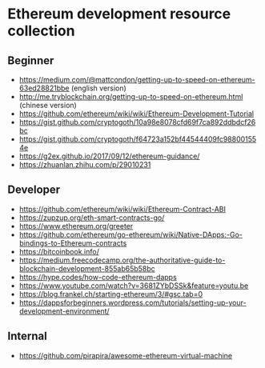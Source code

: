 # Ethereum development resource collection

## Beginner
- https://medium.com/@mattcondon/getting-up-to-speed-on-ethereum-63ed28821bbe (english version)
- http://me.tryblockchain.org/getting-up-to-speed-on-ethereum.html (chinese version)
- https://github.com/ethereum/wiki/wiki/Ethereum-Development-Tutorial
- https://gist.github.com/cryptogoth/10a98e8078cfd69f7ca892ddbdcf26bc
- https://gist.github.com/cryptogoth/f64723a152bf44544409fc988001554e
- https://g2ex.github.io/2017/09/12/ethereum-guidance/
- https://zhuanlan.zhihu.com/p/29010231

## Developer
 - https://github.com/ethereum/wiki/wiki/Ethereum-Contract-ABI
 - https://zupzup.org/eth-smart-contracts-go/
 - https://www.ethereum.org/greeter
 - https://github.com/ethereum/go-ethereum/wiki/Native-DApps:-Go-bindings-to-Ethereum-contracts
 - https://bitcoinbook.info/
 - https://medium.freecodecamp.org/the-authoritative-guide-to-blockchain-development-855ab65b58bc
 - https://hype.codes/how-code-ethereum-dapps
 - https://www.youtube.com/watch?v=3681ZYbDSSk&feature=youtu.be
 - https://blog.frankel.ch/starting-ethereum/3/#gsc.tab=0
 - https://dappsforbeginners.wordpress.com/tutorials/setting-up-your-development-environment/

## Internal
 - https://github.com/pirapira/awesome-ethereum-virtual-machine
 
